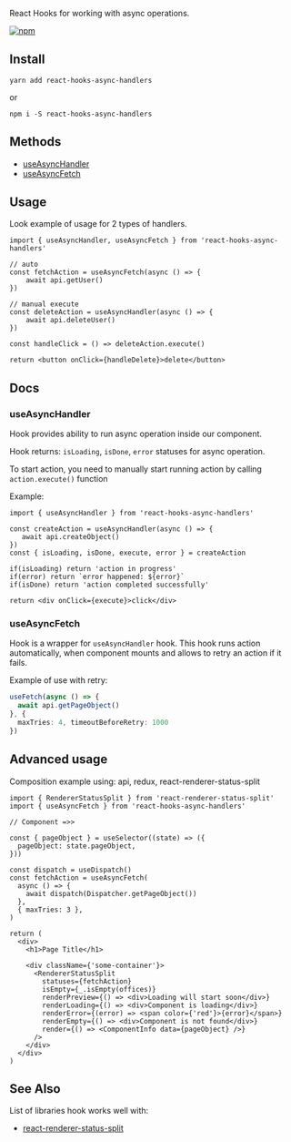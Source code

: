
React Hooks for working with async operations.

[![npm](https://img.shields.io/npm/v/react-hooks-async-handlers)](https://www.npmjs.com/package/react-hooks-async-handlers)

## Install

``yarn add react-hooks-async-handlers``

or 

```npm i -S react-hooks-async-handlers```

## Methods

- [useAsyncHandler](#useasynchandler)
- [useAsyncFetch](#useasyncfetch)


## Usage

Look example of usage for 2 types of handlers.

```tsx
import { useAsyncHandler, useAsyncFetch } from 'react-hooks-async-handlers'

// auto
const fetchAction = useAsyncFetch(async () => {
    await api.getUser()
})

// manual execute
const deleteAction = useAsyncHandler(async () => {
    await api.deleteUser()
})

const handleClick = () => deleteAction.execute()

return <button onClick={handleDelete}>delete</button>
```


## Docs

### useAsyncHandler

Hook provides ability to run async operation inside our component.

Hook returns: `isLoading`, `isDone`, `error` statuses for async operation.

To start action, you need to manually start running action by calling `action.execute()` function

Example:

```tsx
import { useAsyncHandler } from 'react-hooks-async-handlers'

const createAction = useAsyncHandler(async () => {
   await api.createObject()
})
const { isLoading, isDone, execute, error } = createAction

if(isLoading) return 'action in progress'
if(error) return `error happened: ${error}`
if(isDone) return 'action completed successfully'

return <div onClick={execute}>click</div>
```


### useAsyncFetch

Hook is a wrapper for `useAsyncHandler` hook. 
This hook runs action automatically, when component mounts and allows to retry an action if it fails.

Example of use with retry: 

```typescript
useFetch(async () => {
  await api.getPageObject()
}, { 
  maxTries: 4, timeoutBeforeRetry: 1000 
})
```

## Advanced usage 

Composition example using: api, redux, react-renderer-status-split
```tsx
import { RendererStatusSplit } from 'react-renderer-status-split'
import { useAsyncFetch } from 'react-hooks-async-handlers'

// Component =>>

const { pageObject } = useSelector((state) => ({
  pageObject: state.pageObject,
}))

const dispatch = useDispatch()
const fetchAction = useAsyncFetch(
  async () => {
    await dispatch(Dispatcher.getPageObject())
  },
  { maxTries: 3 },
)
  
return (
  <div>
    <h1>Page Title</h1>

    <div className={'some-container'}>
      <RendererStatusSplit
        statuses={fetchAction}
        isEmpty={_.isEmpty(offices)}
        renderPreview={() => <div>Loading will start soon</div>}
        renderLoading={() => <div>Component is loading</div>}
        renderError={(error) => <span color={'red'}>{error}</span>}
        renderEmpty={() => <div>Component is not found</div>}
        render={() => <ComponentInfo data={pageObject} />}
      />
    </div>
  </div>
)
```


## See Also

List of libraries hook works well with:

- [react-renderer-status-split](https://www.npmjs.com/package/react-renderer-status-split)
